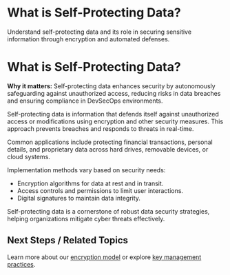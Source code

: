 # What is Self-Protecting Data?

Understand self-protecting data and its role in securing sensitive information through encryption and automated defenses.


# What is Self-Protecting Data?

**Why it matters:** Self-protecting data enhances security by autonomously safeguarding against unauthorized access, reducing risks in data breaches and ensuring compliance in DevSecOps environments.

Self-protecting data is information that defends itself against unauthorized access or modifications using encryption and other security measures. This approach prevents breaches and responds to threats in real-time.

Common applications include protecting financial transactions, personal details, and proprietary data across hard drives, removable devices, or cloud systems.

Implementation methods vary based on security needs:
- Encryption algorithms for data at rest and in transit.
- Access controls and permissions to limit user interactions.
- Digital signatures to maintain data integrity.

Self-protecting data is a cornerstone of robust data security strategies, helping organizations mitigate cyber threats effectively.

## Next Steps / Related Topics
Learn more about our [encryption model](../02-core-concepts/encryption-model.md) or explore [key management practices](../02-core-concepts/key-mgmt.md).